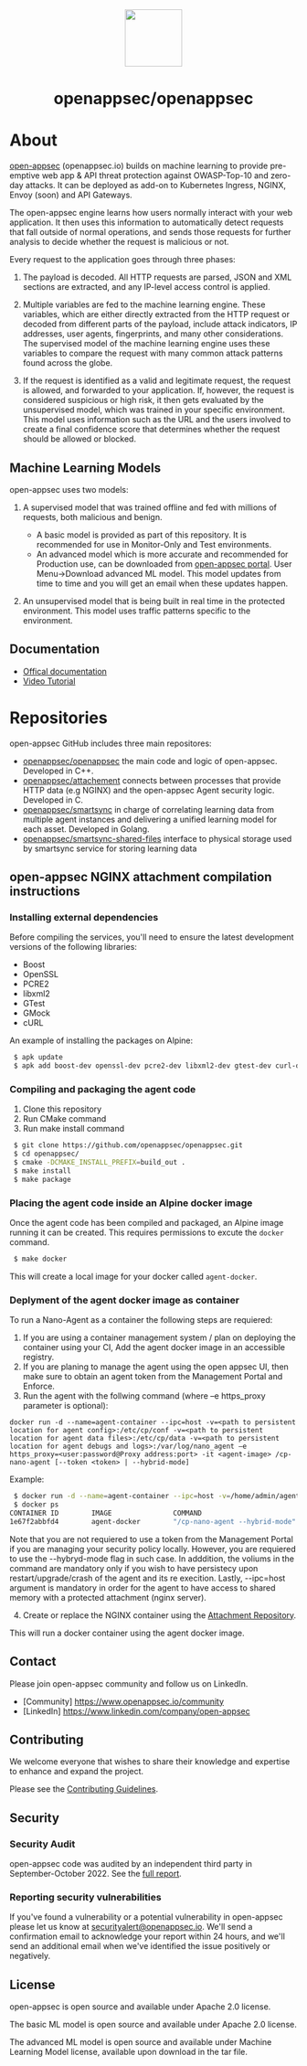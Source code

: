 <div align=center>
<img src="https://i2-s3-ui-static-content-prod-10.s3.eu-west-1.amazonaws.com/elpis/tree-no-bg-256.png" width="100" height="100"> 
<h1>openappsec/openappsec</h1>
</div>

# About
[open-appsec](https://www.openappsec.io) (openappsec.io) builds on machine learning to provide pre-emptive web app & API threat protection against OWASP-Top-10 and zero-day attacks. It can be deployed as add-on to Kubernetes Ingress, NGINX, Envoy (soon) and API Gateways.

The open-appsec engine learns how users normally interact with your web application. It then uses this information to automatically detect requests that fall outside of normal operations, and sends those requests for further analysis to decide whether the request is malicious or not.

Every request to the application goes through three phases:

1. The payload is decoded. All HTTP requests are parsed, JSON and XML sections are extracted, and any IP-level access control is applied.

2. Multiple variables are fed to the machine learning engine. These variables, which are either directly extracted from the HTTP request or decoded from different parts of the payload, include attack indicators, IP addresses, user agents, fingerprints, and many other considerations. The supervised model of the machine learning engine uses these variables to compare the request with many common attack patterns found across the globe.

3. If the request is identified as a valid and legitimate request, the request is allowed, and forwarded to your application. If, however, the request is considered suspicious or high risk, it then gets evaluated by the unsupervised model, which was trained in your specific environment. This model uses information such as the URL and the users involved to create a final confidence score that determines whether the request should be allowed or blocked.


##  Machine Learning Models

open-appsec uses two models:

1. A supervised model that was trained offline and fed with millions of requests, both malicious and benign.
    
    * A basic model is provided as part of this repository. It is recommended for use in Monitor-Only and Test environments.
    * An advanced model which is more accurate and recommended for Production use, can be downloaded from [open-appsec portal](https://my.openappsec.io). User Menu->Download advanced ML model. This model updates from time to time and you will get an email when these updates happen.

2. An unsupervised model that is being built in real time in the protected environment. This model uses traffic patterns specific to the environment.

## Documentation
* [Offical documentation](https://docs.openappsec.io/)
* [Video Tutorial](https://www.youtube.com/watch?v=ZmFrA2ibdog)

# Repositories

open-appsec GitHub includes three main repositores:

* [openappsec/openappsec](https://github.com/openappsec/openappsec) the main code and logic of open-appsec. Developed in C++.
* [openappsec/attachement](https://github.com/openappsec/attachment) connects between processes that provide HTTP data (e.g NGINX) and the open-appsec Agent security logic. Developed in C.
* [openappsec/smartsync](https://github.com/openappsec/smartsync) in charge of correlating learning data from multiple agent instances and delivering a unified learning model for each asset. Developed in Golang.
* [openappsec/smartsync-shared-files](https://github.com/openappsec/smartsync-shared-files) interface to physical storage used by smartsync service for storing learning data

## open-appsec NGINX attachment compilation instructions

### Installing external dependencies

Before compiling the services, you'll need to ensure the latest development versions of the following libraries:
* Boost
* OpenSSL
* PCRE2
* libxml2
* GTest
* GMock
* cURL

An example of installing the packages on Alpine:

```bash
 $ apk update
 $ apk add boost-dev openssl-dev pcre2-dev libxml2-dev gtest-dev curl-dev
```

### Compiling and packaging the agent code

1. Clone this repository
2. Run CMake command
3. Run make install command

```bash
 $ git clone https://github.com/openappsec/openappsec.git
 $ cd openappsec/
 $ cmake -DCMAKE_INSTALL_PREFIX=build_out .
 $ make install
 $ make package
```

### Placing the agent code inside an Alpine docker image

Once the agent code has been compiled and packaged, an Alpine image running it can be created. This requires permissions to excute the `docker` command.

```bash
 $ make docker
```

This will create a local image for your docker called `agent-docker`.

### Deplyment of the agent docker image as container

To run a Nano-Agent as a container the following steps are requiered:

1. If you are using a container management system / plan on deploying the container using your CI, Add the agent docker image in an accessible registry.
2. If you are planing to manage the agent using the open appsec UI, then make sure to obtain an agent token from the Management Portal and Enforce.
3. Run the agent with the follwing command (where –e https_proxy parameter is optional):

`docker run -d --name=agent-container --ipc=host -v=<path to persistent location for agent config>:/etc/cp/conf -v=<path to persistent location for agent data files>:/etc/cp/data -v=<path to persistent location for agent debugs and logs>:/var/log/nano_agent –e https_proxy=<user:password@Proxy address:port> -it <agent-image> /cp-nano-agent [--token <token> | --hybrid-mode]`

Example:
```bash
 $ docker run -d --name=agent-container --ipc=host -v=/home/admin/agent/conf:/etc/cp/conf -v=/home/admin/agent/data:/etc/cp/data -v=/home/admin/agent/logs:/var/log/nano_agent –e https_proxy=user:password@1.2.3.4:8080 -it agent-docker /cp-nano-agent --hybrid-mode
 $ docker ps
CONTAINER ID        IMAGE               COMMAND                          CREATED             STATUS              PORTS               NAMES
1e67f2abbfd4        agent-docker        "/cp-nano-agent --hybrid-mode"   1 minute ago        Up 1 minute                             agent-container
```

 Note that you are not requiered to use a token from the Management Portal if you are managing your security policy locally. However, you are requiered to use the --hybryd-mode flag in such case. In adddition, the voliums in the command are mandatory only if you wish to have persistecy upon restart/upgrade/crash of the agent and its re execition.
 Lastly, --ipc=host argument is mandatory in order for the agent to have access to shared memory with a protected attachment (nginx server).

4. Create or replace the NGINX container using the [Attachment Repository](https://github.com/openappsec/attachment).

This will run a docker container using the agent docker image.

## Contact
Please join open-appsec community and follow us on LinkedIn.

* [Community] https://www.openappsec.io/community
* [LinkedIn] https://www.linkedin.com/company/open-appsec


## Contributing
We welcome everyone that wishes to share their knowledge and expertise to enhance and expand the project.

Please see the [Contributing Guidelines](https://github.com/openappsec/openappsec/blob/main/CONTRIBUTING.md]).

## Security

### Security Audit
open-appsec code was audited by an independent third party in September-October 2022.
See the [full report](https://github.com/openappsec/openappsec/blob/main/LEXFO-CHP20221014-Report-Code_audit-OPEN-APPSEC-v1.2.pdf).

### Reporting security vulnerabilities
If you've found a vulnerability or a potential vulnerability in open-appsec please let us know at securityalert@openappsec.io. We'll send a confirmation email to acknowledge your report within 24 hours, and we'll send an additional email when we've identified the issue positively or negatively.


## License
open-appsec is open source and available under Apache 2.0 license.

The basic ML model is open source and available under Apache 2.0 license.

The advanced ML model is open source and available under Machine Learning Model license, available upon download in the tar file.
